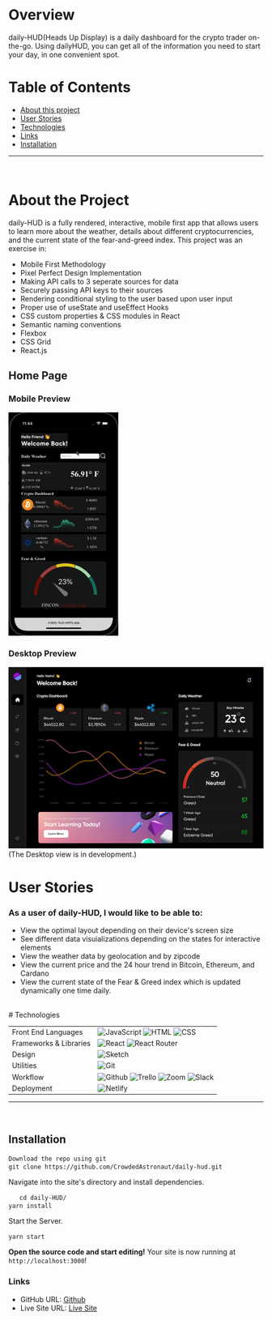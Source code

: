 # Overview

daily-HUD(Heads Up Display) is a daily dashboard for the crypto trader on-the-go. Using dailyHUD, you can get all of the information you need to start your day, in one convenient spot.

# Table of Contents

- [About this project](#about)
- [User Stories](#userstories)
- [Technologies](#technologies)
- [Links](#links)
- [Installation](#install)

<hr />
<br />

# About the Project <a name="about"></a>

daily-HUD is a fully rendered, interactive, mobile first app that allows users to learn more about the weather, details about different cryptocurrencies, and the current state of the fear-and-greed index. This project was an exercise in:

- Mobile First Methodology
- Pixel Perfect Design Implementation
- Making API calls to 3 seperate sources for data
- Securely passing API keys to their sources
- Rendering conditional styling to the user based upon user input
- Proper use of useState and useEffect Hooks
- CSS custom properties & CSS modules in React
- Semantic naming conventions
- Flexbox
- CSS Grid
- React.js

## Home Page

### Mobile Preview

![Mobile Gif](https://raw.githubusercontent.com/CrowdedAstronaut/daily-hud/main/src/assets/gifs/daily-hud.gif)

### Desktop Preview

![Desktop Preview](https://raw.githubusercontent.com/CrowdedAstronaut/daily-hud/main/src/assets/images/daily-HUD-desktop-home-screen.png)
(The Desktop view is in development.)
</br>

# User Stories <a name="userstories"></a>

### As a user of daily-HUD, I would like to be able to:

- View the optimal layout depending on their device's screen size
- See different data visuializations depending on the states for interactive elements
- View the weather data by geolocation and by zipcode
- View the current price and the 24 hour trend in Bitcoin, Ethereum, and Cardano
- View the current state of the Fear & Greed index which is updated dynamically one time daily.

</br>
# Technologies <a name="technologies"></a>

<table>
  <tbody>
    <tr>
      <td>Front End Languages</td>
      <td>
        <img alt="JavaScript" src="https://img.shields.io/badge/javascript%20-%23323330.svg?&style=for-the-badge&logo=javascript&logoColor=%23F7DF1E" />
        <img alt="HTML" src="https://img.shields.io/badge/html5%20-%23E34F26.svg?&style=for-the-badge&logo=html5&logoColor=white" />
        <img alt="CSS" src="https://img.shields.io/badge/css3%20-%231572B6.svg?&style=for-the-badge&logo=css3&logoColor=white" />
      </td>
    </tr>
    <tr>
      <td>Frameworks & Libraries</td>
      <td>
        <img alt="React" src="https://img.shields.io/badge/react%20-%2320232a.svg?&style=for-the-badge&logo=react&logoColor=%2361DAFB" />
        <img alt="React Router" src="https://img.shields.io/badge/React_Router-CA4245?style=for-the-badge&logo=react-router&logoColor=white"/>
      </td>      
    <tr>
      <td>Design</td>
      <td>
        <img alt="Sketch" src="https://img.shields.io/badge/Figma-F24E1E?style=for-the-badge&logo=figma&logoColor=white" />
      </td>
    </tr>
    <tr>
      <td>Utilities</td>
      <td>
        <img alt="Git" src="https://img.shields.io/badge/Git-F05032?style=for-the-badge&logo=git&logoColor=white" />
      </td>
    </tr>
     <tr>
      <td>Workflow</td>
      <td>
        <img alt="Github" src="https://img.shields.io/badge/GitHub-100000?style=for-the-badge&logo=github&logoColor=white"/>
        <img alt="Trello" src="https://img.shields.io/badge/Trello-%23026AA7.svg?&style=for-the-badge&logo=Trello&logoColor=white"/>
        <img alt="Zoom" src="https://img.shields.io/badge/Zoom-2D8CFF?style=for-the-badge&logo=zoom&logoColor=white"/>
        <img alt="Slack" src="https://img.shields.io/badge/Slack-%23026AA7.svg?&style=for-the-badge&logo=Slack&logoColor=white"/>
      </td>
    </tr>
    <tr>
      <td>Deployment</td>
      <td>
          <img alt="Netlify" src="https://img.shields.io/badge/Netlify-100000?style=for-the-badge&logo=netlify&logoColor=white"/>
      </td>
    </tr>
  </tbody>
</table>

<hr />
<br />

## Installation <a name="install"></a>

```shell
Download the repo using git
git clone https://github.com/CrowdedAstronaut/daily-hud.git
```

Navigate into the site's directory and install dependencies.

```shell
   cd daily-HUD/
yarn install
```

Start the Server.

```shell
yarn start
```

**Open the source code and start editing!**
Your site is now running at `http://localhost:3000`!

### Links

- GitHub URL: [Github](https://github.com/CrowdedAstronaut/daily-hud)
- Live Site URL: [Live Site](https://daily-hud.netlify.app/)
